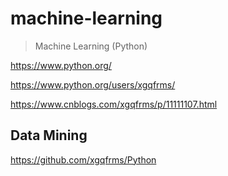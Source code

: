# machine-learning

> Machine Learning (Python)

https://www.python.org/

https://www.python.org/users/xgqfrms/

https://www.cnblogs.com/xgqfrms/p/11111107.html

## Data Mining

https://github.com/xgqfrms/Python



